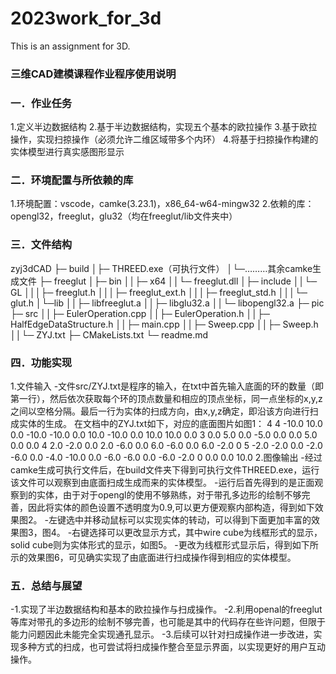 # 2023work_for_3d
This is an assignment for 3D.
### 三维CAD建模课程作业程序使用说明
### 一．作业任务

1.定义半边数据结构
2.基于半边数据结构，实现五个基本的欧拉操作
3.基于欧拉操作，实现扫掠操作（必须允许二维区域带多个内环）
4.将基于扫掠操作构建的实体模型进行真实感图形显示

### 二．环境配置与所依赖的库    

1.环境配置：vscode，camke(3.23.1)，x86_64-w64-mingw32
2.依赖的库：opengl32，freeglut，glu32（均在freeglut/lib文件夹中）

### 三．文件结构  
zyj3dCAD
├─ build
│├─ THREED.exe（可执行文件）
│└─………其余camke生成文件
├─ freeglut
│├─ bin
││├─ x64
││└─ freeglut.dll
│├─ include
││└─ GL
│││├─ freeglut.h
│││├─ freeglut_ext.h
│││├─ freeglut_std.h
│││└─ glut.h
│└─lib
││├─ libfreeglut.a
││├─ libglu32.a
││└─ libopengl32.a
├─ pic
├─ src
││├─ EulerOperation.cpp
││├─ EulerOperation.h
││├─ HalfEdgeDataStructure.h
││├─ main.cpp
││├─ Sweep.cpp
││├─ Sweep.h
││└─ ZYJ.txt
├─ CMakeLists.txt
└─ readme.md

### 四．功能实现

1.文件输入
-文件src/ZYJ.txt是程序的输入，在txt中首先输入底面的环的数量（即第一行），然后依次获取每个环的顶点数量和相应的顶点坐标，同一点坐标的x,y,z之间以空格分隔。最后一行为实体的扫成方向，由x,y,z确定，即沿该方向进行扫成实体的生成。
在文档中的ZYJ.txt如下，对应的底面图片如图1：
4
4
-10.0 10.0 0.0
-10.0 -10.0 0.0
10.0 -10.0 0.0
10.0 10.0 0.0
3
0.0 5.0 0.0
-5.0 0.0 0.0
5.0 0.0 0.0
4
2.0 -2.0 0.0
2.0 -6.0 0.0
6.0 -6.0 0.0
6.0 -2.0 0
5
-2.0 -2.0 0.0
-2.0 -6.0 0.0
-4.0 -10.0 0.0
-6.0 -6.0 0.0
-6.0 -2.0 0
0.0 0.0 10.0
2.图像输出
-经过camke生成可执行文件后，在build文件夹下得到可执行文件THREED.exe，运行该文件可以观察到由底面扫成生成而来的实体模型。
-运行后首先得到的是正面观察到的实体，由于对于opengl的使用不够熟练，对于带孔多边形的绘制不够完善，因此将实体的颜色设置不透明度为0.9,可以更方便观察内部构造，得到如下效果图2。
-左键选中并移动鼠标可以实现实体的转动，可以得到下面更加丰富的效果图3，图4。
-右键选择可以更改显示方式，其中wire cube为线框形式的显示，solid cube则为实体形式的显示，如图5。
-更改为线框形式显示后，得到如下所示的效果图6，可见确实实现了由底面进行扫成操作得到相应的实体模型。

### 五．总结与展望  

-1.实现了半边数据结构和基本的欧拉操作与扫成操作。
-2.利用openal的freeglut等库对带孔的多边形的绘制不够完善，也可能是其中的代码存在些许问题，但限于能力问题因此未能完全实现通孔显示。
-3.后续可以针对扫成操作进一步改进，实现多种方式的扫成，也可尝试将扫成操作整合至显示界面，以实现更好的用户互动操作。
